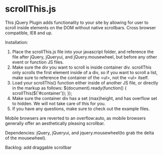 scrollThis.js
=============

This jQuery Plugin adds functionality to your site by allowing for user to scroll inside elements on the DOM without native scrollbars. Cross browser compatible, IE8 and up.

Installation: 
  1. Place the scrollThis.js file into your javascript folder, and reference the file after jQuery, jQueryui, and jQuery.mousewheel, but before any other event or function JS files.
  2. Make sure the div you want to scroll is inside container div. scrollThis only scrolls the first element inside of a div, so if you want to scroll a list, make sure to reference the container of the \<ul\>, not the \<ul\> itself.
  3. Load your scrollThis() function either inside of another JS file, or directly in the markup as follows:
      $(document).ready(function() {
    	  	scrollThis($('#container'));
  		});
  4. Make sure the container div has a set (max)height, and has overflow set to hidden. We will not take care of this for you.
  5. If you have any questions, make sure to check out the example files.
  
Mobile browsers are reverted to an overflow:auto, as mobile browsers generally offer an aesthetically pleasing scrollbar.

Dependencies: jQuery, jQueryui, and jquery.mousewheel(to grab the delta of the mousewheel).

Backlog:
  add draggable scrollbar
